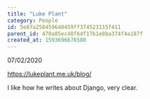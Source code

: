 ```yaml
---
title: "Luke Plant"
category: People
id: 5e07a258459640459ff374523115f411
parent_id: 470a85ec48f64f17b1e8ba374f4a187f
created_at: 1593696676580
---
```


07/02/2020

https://lukeplant.me.uk/blog/

I like how he writes about Django, very clear.
    
